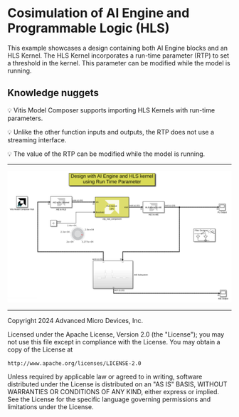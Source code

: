 # Cosimulation of AI Engine and Programmable Logic (HLS)

This example showcases a design containing both AI Engine blocks and an HLS Kernel. The HLS Kernel incorporates a run-time parameter (RTP) to set a threshold in the kernel. This parameter can be modified while the model is running.

## Knowledge nuggets
:bulb: Vitis Model Composer supports importing HLS Kernels with run-time parameters.

:bulb: Unlike the other function inputs and outputs, the RTP does not use a streaming interface.

:bulb: The value of the RTP can be modified while the model is running.

-----------

![](images/screen_shot.png)

------------
Copyright 2024 Advanced Micro Devices, Inc.

Licensed under the Apache License, Version 2.0 (the "License");
you may not use this file except in compliance with the License.
You may obtain a copy of the License at

    http://www.apache.org/licenses/LICENSE-2.0

Unless required by applicable law or agreed to in writing, software
distributed under the License is distributed on an "AS IS" BASIS,
WITHOUT WARRANTIES OR CONDITIONS OF ANY KIND, either express or implied.
See the License for the specific language governing permissions and
limitations under the License.
